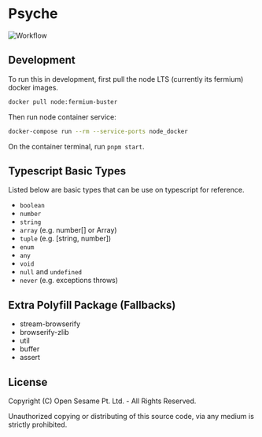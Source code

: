 # Psyche

![Workflow](https://github.com/ffimnsr/psyche/workflows/psyche/badge.svg)

## Development

To run this in development, first pull the node LTS (currently its fermium) docker images.

```bash
docker pull node:fermium-buster
```

Then run node container service:

```bash
docker-compose run --rm --service-ports node_docker
```

On the container terminal, run `pnpm start`.

## Typescript Basic Types

Listed below are basic types that can be use on typescript for reference.

- `boolean`
- `number`
- `string`
- `array` (e.g. number[] or Array<number>)
- `tuple` (e.g. [string, number])
- `enum`
- `any`
- `void`
- `null` and `undefined`
- `never` (e.g. exceptions throws)

## Extra Polyfill Package (Fallbacks)

- stream-browserify
- browserify-zlib
- util
- buffer
- assert

## License

Copyright (C) Open Sesame Pt. Ltd. - All Rights Reserved.

Unauthorized copying or distributing of this source code, via any medium is
strictly prohibited.
